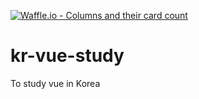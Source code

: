 [![Waffle.io - Columns and their card count](https://badge.waffle.io/Seolhun/kr-vue-study.png?columns=all)](https://waffle.io/Seolhun/kr-vue-study?utm_source=badge)
# kr-vue-study
To study vue in Korea
